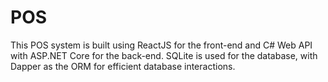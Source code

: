 # POS
This POS system is built using ReactJS for the front-end and C# Web API with ASP.NET Core for the back-end. SQLite is used for the database, with Dapper as the ORM for efficient database interactions.
